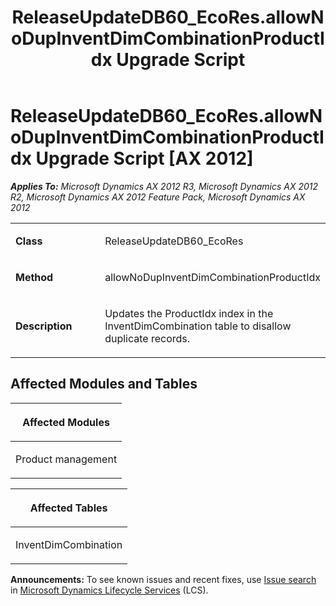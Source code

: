 ﻿---
title: ReleaseUpdateDB60_EcoRes.allowNoDupInventDimCombinationProductIdx Upgrade Script
TOCTitle: ReleaseUpdateDB60_EcoRes.allowNoDupInventDimCombinationProductIdx Upgrade Script
ms:assetid: a53e2d69-9609-bfc0-44dc-f271ca869561
ms:mtpsurl: https://msdn.microsoft.com/en-us/library/JJ736827(v=AX.60)
ms:contentKeyID: 49710258
ms.date: 05/18/2015
mtps_version: v=AX.60
---

# ReleaseUpdateDB60\_EcoRes.allowNoDupInventDimCombinationProductIdx Upgrade Script [AX 2012]


_**Applies To:** Microsoft Dynamics AX 2012 R3, Microsoft Dynamics AX 2012 R2, Microsoft Dynamics AX 2012 Feature Pack, Microsoft Dynamics AX 2012_

<table>
<colgroup>
<col style="width: 50%" />
<col style="width: 50%" />
</colgroup>
<tbody>
<tr class="odd">
<td><p><strong>Class</strong></p></td>
<td><p>ReleaseUpdateDB60_EcoRes</p></td>
</tr>
<tr class="even">
<td><p><strong>Method</strong></p></td>
<td><p>allowNoDupInventDimCombinationProductIdx</p></td>
</tr>
<tr class="odd">
<td><p><strong>Description</strong></p></td>
<td><p>Updates the ProductIdx index in the InventDimCombination table to disallow duplicate records.</p></td>
</tr>
</tbody>
</table>


## Affected Modules and Tables

<table>
<colgroup>
<col style="width: 100%" />
</colgroup>
<thead>
<tr class="header">
<th><p>Affected Modules</p></th>
</tr>
</thead>
<tbody>
<tr class="odd">
<td><p>Product management</p></td>
</tr>
</tbody>
</table>


<table>
<colgroup>
<col style="width: 100%" />
</colgroup>
<thead>
<tr class="header">
<th><p>Affected Tables</p></th>
</tr>
</thead>
<tbody>
<tr class="odd">
<td><p>InventDimCombination</p></td>
</tr>
</tbody>
</table>

  
**Announcements:** To see known issues and recent fixes, use [Issue search](http://go.microsoft.com/fwlink/?linkid=389258) in [Microsoft Dynamics Lifecycle Services](http://go.microsoft.com/fwlink/?linkid=306505) (LCS).


